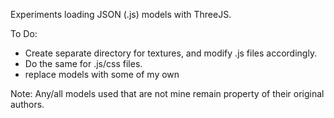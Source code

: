 Experiments loading JSON (.js) models with ThreeJS.


To Do:
- Create separate directory for textures, and modify .js files accordingly.
- Do the same for .js/css files.
- replace models with some of my own

Note:  Any/all models used that are not mine remain property of their original authors.
